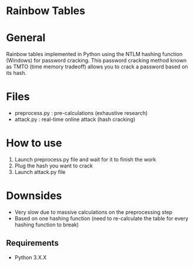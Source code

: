# Rainbow Tables

# General
Rainbow tables implemented in Python using the NTLM hashing function (Windows) for password cracking. 
This password cracking method known as TMTO (time memory tradeoff) allows you to crack a password based on its hash.

# Files
* preprocess.py : pre-calculations (exhaustive research)
* attack.py : real-time online attack (hash cracking)

# How to use
1. Launch preprocess.py file and wait for it to finish the work
2. Plug the hash you want to crack
3. Launch attack.py file

# Downsides
* Very slow due to massive calculations on the preprocessing step
* Based on one hashing function (need to re-calculate the table for every hashing function to break)

## Requirements
- Python 3.X.X
